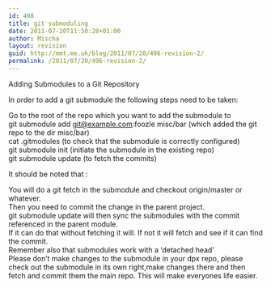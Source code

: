 ```yaml
---
id: 498
title: git submoduling
date: 2011-07-20T11:50:28+01:00
author: Mischa
layout: revision
guid: http://mmt.me.uk/blog/2011/07/20/496-revision-2/
permalink: /2011/07/20/496-revision-2/
---
```

Adding Submodules to a Git Repository

In order to add a git submodule the following steps need to be taken:

Go to the root of the repo which you want to add the submodule to  
git submodule add git@example.com:foozle misc/bar (which added the git repo to the dir misc/bar)  
cat .gitmodules (to check that the submodule is correctly configured)  
git submodule init (initiate the submodule in the existing repo)  
git submodule update (to fetch the commits) 

It should be noted that :

You will do a git fetch in the submodule and checkout origin/master or whatever.  
Then you need to commit the change in the parent project.  
git submodule update will then sync the submodules with the commit referenced in the parent module.  
If it can do that without fetching it will. If not it will fetch and see if it can find the commit.  
Remember also that submodules work with a &#8216;detached head&#8217;  
Please don&#8217;t make changes to the submodule in your dpx repo, please check out the submodule in its own right,make changes there and then fetch and commit them the main repo. This will make everyones life easier.